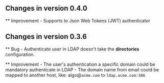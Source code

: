 


Changes in version 0.4.0
-------------------------------------------------------------------------------------------------

** Improvement
    - Supports to Json Web Tokens (JWT) authenticator


Changes in version 0.3.6
-------------------------------------------------------------------------------------------------

** Bug
    - Authenticate user in LDAP doesn't take the **directories** configuration.

** Improvement
    - The user's authentication a specific domain could be mandatory authenticate in LDAP
    - The domain name from email could be mapped to another host, like: algo@`acme.com`  to `ldap.acme.com:386`
   